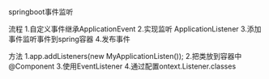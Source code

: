 springboot事件监听

流程
1.自定义事件继承ApplicationEvent
2.实现监听 ApplicationListener
3.添加事件监听事件到spring容器
4.发布事件

方法
 1.app.addListeners(new MyApplicationListen());
 2.把类放到容器中@Component
 3.使用EventListener
 4.通过配置ontext.Listener.classes